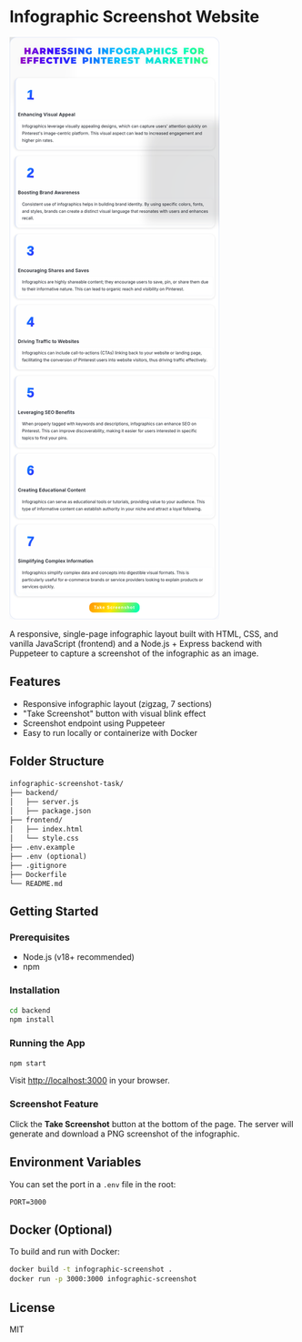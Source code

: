 # Infographic Screenshot Website

![Infographic Screenshot Demo](infographic-screenshot%20(19).png)

A responsive, single-page infographic layout built with HTML, CSS, and vanilla JavaScript (frontend) and a Node.js + Express backend with Puppeteer to capture a screenshot of the infographic as an image.

## Features
- Responsive infographic layout (zigzag, 7 sections)
- "Take Screenshot" button with visual blink effect
- Screenshot endpoint using Puppeteer
- Easy to run locally or containerize with Docker

## Folder Structure
```
infographic-screenshot-task/
├── backend/
│   ├── server.js
│   ├── package.json
├── frontend/
│   ├── index.html
│   └── style.css
├── .env.example
├── .env (optional)
├── .gitignore
├── Dockerfile
└── README.md
```

## Getting Started

### Prerequisites
- Node.js (v18+ recommended)
- npm

### Installation
```bash
cd backend
npm install
```

### Running the App
```bash
npm start
```
Visit [http://localhost:3000](http://localhost:3000) in your browser.

### Screenshot Feature
Click the **Take Screenshot** button at the bottom of the page. The server will generate and download a PNG screenshot of the infographic.

## Environment Variables
You can set the port in a `.env` file in the root:
```
PORT=3000
```

## Docker (Optional)
To build and run with Docker:
```bash
docker build -t infographic-screenshot .
docker run -p 3000:3000 infographic-screenshot
```

## License
MIT
